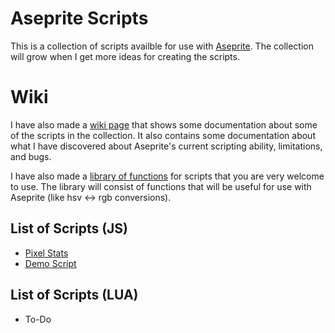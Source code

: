 # Aseprite Scripts
This is a collection of scripts availble for use with [Aseprite](https://github.com/aseprite/aseprite). The collection will grow when I get more ideas for creating the scripts.

# Wiki
I have also made a [wiki page](https://github.com/haloflooder/Aseprite-Scripts/wiki) that shows some documentation about some of the scripts in the collection. It also contains some documentation about what I have discovered about Aseprite's current scripting ability, limitations, and bugs.

I have also made a [library of functions](https://github.com/haloflooder/Aseprite-Scripts/wiki/Library-of-Functions-for-Scripts) for scripts that you are very welcome to use. The library will consist of functions that will be useful for use with Aseprite (like hsv <-> rgb conversions).

## List of Scripts (JS)
- [Pixel Stats](https://github.com/haloflooder/Aseprite-Scripts/blob/master/Scripts%20(JS)/pixel_stats.js)
- [Demo Script](https://github.com/haloflooder/Aseprite-Scripts/blob/master/Scripts%20(JS)/demo_script.js)

## List of Scripts (LUA)
- To-Do
